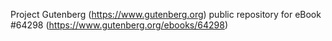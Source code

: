 Project Gutenberg (https://www.gutenberg.org) public repository for
eBook #64298 (https://www.gutenberg.org/ebooks/64298)
